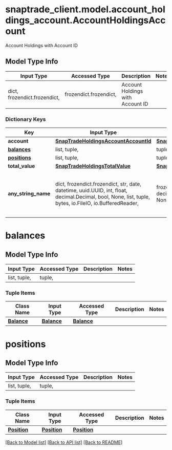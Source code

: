 # snaptrade_client.model.account_holdings_account.AccountHoldingsAccount

Account Holdings with Account ID

## Model Type Info
Input Type | Accessed Type | Description | Notes
------------ | ------------- | ------------- | -------------
dict, frozendict.frozendict,  | frozendict.frozendict,  | Account Holdings with Account ID | 

### Dictionary Keys
Key | Input Type | Accessed Type | Description | Notes
------------ | ------------- | ------------- | ------------- | -------------
**account** | [**SnapTradeHoldingsAccountAccountId**](SnapTradeHoldingsAccountAccountId.md) | [**SnapTradeHoldingsAccountAccountId**](SnapTradeHoldingsAccountAccountId.md) |  | [optional] 
**[balances](#balances)** | list, tuple,  | tuple,  |  | [optional] 
**[positions](#positions)** | list, tuple,  | tuple,  |  | [optional] 
**total_value** | [**SnapTradeHoldingsTotalValue**](SnapTradeHoldingsTotalValue.md) | [**SnapTradeHoldingsTotalValue**](SnapTradeHoldingsTotalValue.md) |  | [optional] 
**any_string_name** | dict, frozendict.frozendict, str, date, datetime, uuid.UUID, int, float, decimal.Decimal, bool, None, list, tuple, bytes, io.FileIO, io.BufferedReader,  | frozendict.frozendict, str, decimal.Decimal, BoolClass, NoneClass, tuple, bytes, FileIO | any string name can be used but the value must be the correct type | [optional]

# balances

## Model Type Info
Input Type | Accessed Type | Description | Notes
------------ | ------------- | ------------- | -------------
list, tuple,  | tuple,  |  | 

### Tuple Items
Class Name | Input Type | Accessed Type | Description | Notes
------------- | ------------- | ------------- | ------------- | -------------
[**Balance**](Balance.md) | [**Balance**](Balance.md) | [**Balance**](Balance.md) |  | 

# positions

## Model Type Info
Input Type | Accessed Type | Description | Notes
------------ | ------------- | ------------- | -------------
list, tuple,  | tuple,  |  | 

### Tuple Items
Class Name | Input Type | Accessed Type | Description | Notes
------------- | ------------- | ------------- | ------------- | -------------
[**Position**](Position.md) | [**Position**](Position.md) | [**Position**](Position.md) |  | 

[[Back to Model list]](../../README.md#documentation-for-models) [[Back to API list]](../../README.md#documentation-for-api-endpoints) [[Back to README]](../../README.md)

